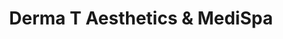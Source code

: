 ---
title: "Derma T Aesthetics & MediSpa"
url: /dundee/derma-t-aesthetics-and-medispa/
shop: beauty
---